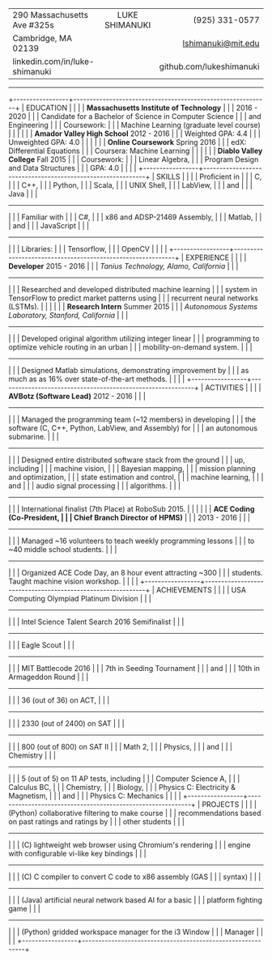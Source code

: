 |                                |                                          |                            |
|:-------------------------------|:----------------------------------------:|---------------------------:|
| 290 Massachusetts Ave #325s    | <span class="name">LUKE SHIMANUKI</span> |          \(925\) 331\-0577 |
| Cambridge, MA 02139            |                                          |         lshimanuki@mit.edu |
| linkedin.com/in/luke-shimanuki |                                          |   github.com/lukeshimanuki |

--------------------------------------------------------------------------------

+-----------------+------------------------------------------------------------+
| EDUCATION       |                                                            |
|                 | **Massachusetts Institute of Technology**                  |
|                 |                                <right>2016 - 2020</right> \|
|                 | Candidate for a Bachelor of Science in Computer Science    |
|                 |   and Engineering                                         \|
|                 | Coursework:                                                |
|                 |   Machine Learning (graduate level course)                \|
|                 |                                                           \|
|                 | **Amador Valley High School**  <right>2012 - 2016</right> \|
|                 | Weighted GPA: 4.4                                         \|
|                 | Unweighted GPA: 4.0                                       \|
|                 |                                                           \|
|                 | **Online Coursework**          <right>Spring 2016</right> \|
|                 | edX: Differential Equations                               \|
|                 | Coursera: Machine Learning                                \|
|                 |                                                           \|
|                 | **Diablo Valley College**        <right>Fall 2015</right> \|
|                 | Coursework:                                                |
|                 |   Linear Algebra,                                          |
|                 |   Program Design and Data Structures                      \|
|                 | GPA: 4.0                                                  \|
|                 |                                                           \|
+-----------------+------------------------------------------------------------+
| SKILLS          |                                                            |
|                 | Proficient in                                              |
|                 |   C,                                                       |
|                 |   C++,                                                     |
|                 |   Python,                                                  |
|                 |   Scala,                                                   |
|                 |   UNIX Shell,                                              |
|                 |   LabView,                                                 |
|                 |   and                                                      |
|                 |   Java                                                    \|
|                 | <hr>                                                       |
|                 | Familiar with                                              |
|                 |   C#,                                                      |
|                 |   x86 and ADSP-21469 Assembly,                             |
|                 |   Matlab,                                                  |
|                 |   and                                                      |
|                 |   JavaScript                                              \|
|                 | <hr>                                                       |
|                 | Libraries:                                                 |
|                 |   Tensorflow,                                              |
|                 |   OpenCV                                                  \|
|                 |                                                           \|
+-----------------+------------------------------------------------------------+
| EXPERIENCE      |                                                            |
|                 | **Developer**                  <right>2015 - 2016</right> \|
|                 | *Tanius Technology, Alamo, California*                    \|
|                 | <hr>                                                       |
|                 | Researched and developed distributed machine learning      |
|                 |   system in TensorFlow to predict market patterns using    |
|                 |   recurrent neural networks (LSTMs).                      \|
|                 |                                                           \|
|                 | **Research Intern**            <right>Summer 2015</right> \|
|                 | *Autonomous Systems Laboratory, Stanford, California*     \|
|                 | <hr>                                                       |
|                 | Developed original algorithm utilizing integer linear      |
|                 |   programming to optimize vehicle routing in an urban      |
|                 |   mobility-on-demand system.                              \|
|                 | <hr>                                                       |
|                 | Designed Matlab simulations, demonstrating improvement by  |
|                 |   as much as as 16% over state-of-the-art methods.        \|
|                 |                                                           \|
+-----------------+------------------------------------------------------------+
| ACTIVITIES      |                                                            |
|                 | **AVBotz (Software Lead)**     <right>2012 - 2016</right> \|
|                 | <hr>                                                       |
|                 | Managed the programming team (~12 members) in developing   |
|                 |   the software (C, C++, Python, LabView, and Assembly) for |
|                 |   an autonomous submarine.                                \|
|                 | <hr>                                                       |
|                 | Designed entire distributed software stack from the ground |
|                 |   up, including                                            |
|                 |   machine vision,                                          |
|                 |   Bayesian mapping,                                        |
|                 |   mission planning and optimization,                       |
|                 |   state estimation and control,                            |
|                 |   machine learning,                                        |
|                 |   and                                                      |
|                 |   audio signal processing                                  |
|                 |   algorithms.                                             \|
|                 | <hr>                                                       |
|                 | International finalist (7th Place) at RoboSub 2015.       \|
|                 |                                                           \|
|                 | **ACE Coding (Co-President,                                |
|                 |   Chief Branch Director of HPMS)**                         |
|                 |                               <right>2013 - 2016</right>  \|
|                 | <hr>                                                       |
|                 | Managed ~16 volunteers to teach weekly programming lessons |
|                 |   to ~40 middle school students.                          \|
|                 | <hr>                                                       |
|                 | Organized ACE Code Day, an 8 hour event attracting ~300    |
|                 |   students. Taught machine vision workshop.               \|
|                 |                                                           \|
+-----------------+------------------------------------------------------------+
| ACHIEVEMENTS    |                                                            |
|                 | USA Computing Olympiad Platinum Division                  \|
|                 | <hr>                                                       |
|                 | Intel Science Talent Search 2016 Semifinalist             \|
|                 | <hr>                                                       |
|                 | Eagle Scout                                               \|
|                 | <hr>                                                       |
|                 | MIT Battlecode 2016                                        |
|                 |   7th in Seeding Tournament                                |
|                 |   and                                                      |
|                 |   10th in Armageddon Round                                \|
|                 | <hr>                                                       |
|                 | 36 (out of 36) on ACT,                                     |
|                 | <hr>                                                       |
|                 | 2330 (out of 2400) on SAT                                 \|
|                 | <hr>                                                       |
|                 | 800 (out of 800) on SAT II                                 |
|                 |   Math 2,                                                  |
|                 |   Physics,                                                 |
|                 |   and                                                      |
|                 |   Chemistry                                               \|
|                 | <hr>                                                       |
|                 | 5 (out of 5) on 11 AP tests, including                     |
|                 |   Computer Science A,                                      |
|                 |   Calculus BC,                                             |
|                 |   Chemistry,                                               |
|                 |   Biology,                                                 |
|                 |   Physics C: Electricity & Magnetism,                      |
|                 |   and                                                      |
|                 |   Physics C: Mechanics                                    \|
|                 |                                                           \|
+-----------------+------------------------------------------------------------+
| PROJECTS        |                                                            |
|                 | (Python) collaborative filtering to make course            |
|                 |   recommendations based on past ratings and ratings by     |
|                 |   other students                                          \|
|                 | <hr>                                                       |
|                 | \(C) lightweight web browser using Chromium's rendering    |
|                 |   engine with configurable vi-like key bindings           \|
|                 | <hr>                                                       |
|                 | \(C) C compiler to convert C code to x86 assembly (GAS     |
|                 |   syntax)                                                 \|
|                 | <hr>                                                       |
|                 | (Java) artificial neural network based AI for a basic      |
|                 |   platform fighting game                                  \|
|                 | <hr>                                                       |
|                 | (Python) gridded workspace manager for the i3 Window       |
|                 |   Manager                                                 \|
|                 |                                                           \|
+-----------------+------------------------------------------------------------+

